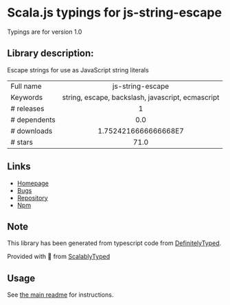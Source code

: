 
# Scala.js typings for js-string-escape

Typings are for version 1.0

## Library description:
Escape strings for use as JavaScript string literals

|                    |                 |
| ------------------ | :-------------: |
| Full name          | js-string-escape |
| Keywords           | string, escape, backslash, javascript, ecmascript |
| # releases         | 1 |
| # dependents       | 0.0 |
| # downloads        | 1.7524216666666668E7 |
| # stars            | 71.0 |

## Links
- [Homepage](https://github.com/joliss/js-string-escape#readme)
- [Bugs](https://github.com/joliss/js-string-escape/issues)
- [Repository](https://github.com/joliss/js-string-escape)
- [Npm](https://www.npmjs.com/package/js-string-escape)
    


## Note
This library has been generated from typescript code from [DefinitelyTyped](https://definitelytyped.org).

Provided with :purple_heart: from [ScalablyTyped](https://github.com/oyvindberg/ScalablyTyped)

## Usage
See [the main readme](../../readme.md) for instructions.


